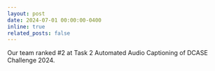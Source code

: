 ```yaml
---
layout: post
date: 2024-07-01 00:00:00-0400
inline: true
related_posts: false
---
```


Our team ranked #2 at Task 2 Automated Audio Captioning of DCASE Challenge 2024.
